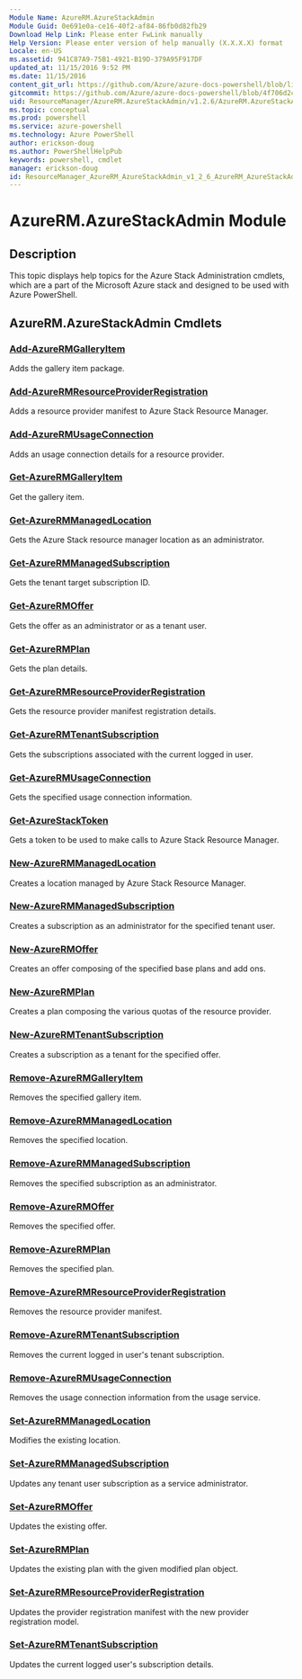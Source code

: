```yaml
---
Module Name: AzureRM.AzureStackAdmin
Module Guid: 0e691e0a-ce16-40f2-af84-86fb0d82fb29
Download Help Link: Please enter FwLink manually
Help Version: Please enter version of help manually (X.X.X.X) format
Locale: en-US
ms.assetid: 941C87A9-75B1-4921-B19D-379A95F917DF
updated_at: 11/15/2016 9:52 PM
ms.date: 11/15/2016
content_git_url: https://github.com/Azure/azure-docs-powershell/blob/live/azureps-cmdlets-docs/ResourceManager/AzureRM.AzureStackAdmin/v1.2.6/AzureRM.AzureStackAdmin.md
gitcommit: https://github.com/Azure/azure-docs-powershell/blob/4f706d2c1618dbb78e7ccf2f58b90336813a13f1/azureps-cmdlets-docs/ResourceManager/AzureRM.AzureStackAdmin/v1.2.6/AzureRM.AzureStackAdmin.md
uid: ResourceManager/AzureRM.AzureStackAdmin/v1.2.6/AzureRM.AzureStackAdmin.md
ms.topic: conceptual
ms.prod: powershell
ms.service: azure-powershell
ms.technology: Azure PowerShell
author: erickson-doug
ms.author: PowerShellHelpPub
keywords: powershell, cmdlet
manager: erickson-doug
id: ResourceManager_AzureRM_AzureStackAdmin_v1_2_6_AzureRM_AzureStackAdmin_md
---
```


# AzureRM.AzureStackAdmin Module
## Description
This topic displays help topics for the Azure Stack Administration cmdlets, which are a part of the Microsoft Azure stack and designed to be used with Azure PowerShell.

## AzureRM.AzureStackAdmin Cmdlets
### [Add-AzureRMGalleryItem](Add-AzureRMGalleryItem.md)
Adds the gallery item package.

### [Add-AzureRMResourceProviderRegistration](Add-AzureRMResourceProviderRegistration.md)
Adds a resource provider manifest to Azure Stack Resource Manager.

### [Add-AzureRMUsageConnection](Add-AzureRMUsageConnection.md)
Adds an usage connection details for a resource provider.

### [Get-AzureRMGalleryItem](Get-AzureRMGalleryItem.md)
Get the gallery item.

### [Get-AzureRMManagedLocation](Get-AzureRMManagedLocation.md)
Gets the Azure Stack resource manager location as an administrator.

### [Get-AzureRMManagedSubscription](Get-AzureRMManagedSubscription.md)
Gets the tenant target subscription ID.

### [Get-AzureRMOffer](Get-AzureRMOffer.md)
Gets the offer as an administrator or as a tenant user.

### [Get-AzureRMPlan](Get-AzureRMPlan.md)
Gets the plan details.

### [Get-AzureRMResourceProviderRegistration](Get-AzureRMResourceProviderRegistration.md)
Gets the resource provider manifest registration details.

### [Get-AzureRMTenantSubscription](Get-AzureRMTenantSubscription.md)
Gets the subscriptions associated with the current logged in user.

### [Get-AzureRMUsageConnection](Get-AzureRMUsageConnection.md)
Gets the specified usage connection information.

### [Get-AzureStackToken](Get-AzureStackToken.md)
Gets a token to be used to make calls to Azure Stack Resource Manager.

### [New-AzureRMManagedLocation](New-AzureRMManagedLocation.md)
Creates a location managed by Azure Stack Resource Manager.

### [New-AzureRMManagedSubscription](New-AzureRMManagedSubscription.md)
Creates a subscription as an administrator for the specified tenant user.

### [New-AzureRMOffer](New-AzureRMOffer.md)
Creates an offer composing of the specified base plans and add ons.

### [New-AzureRMPlan](New-AzureRMPlan.md)
Creates a plan composing the various quotas of the resource provider.

### [New-AzureRMTenantSubscription](New-AzureRMTenantSubscription.md)
Creates a subscription as a tenant for the specified offer.

### [Remove-AzureRMGalleryItem](Remove-AzureRMGalleryItem.md)
Removes the specified gallery item.

### [Remove-AzureRMManagedLocation](Remove-AzureRMManagedLocation.md)
Removes the specified location.

### [Remove-AzureRMManagedSubscription](Remove-AzureRMManagedSubscription.md)
Removes the specified subscription as an administrator.

### [Remove-AzureRMOffer](Remove-AzureRMOffer.md)
Removes the specified offer.

### [Remove-AzureRMPlan](Remove-AzureRMPlan.md)
Removes the specified plan.

### [Remove-AzureRMResourceProviderRegistration](Remove-AzureRMResourceProviderRegistration.md)
Removes the resource provider manifest.

### [Remove-AzureRMTenantSubscription](Remove-AzureRMTenantSubscription.md)
Removes the current logged in user's tenant subscription.

### [Remove-AzureRMUsageConnection](Remove-AzureRMUsageConnection.md)
Removes the usage connection information from the usage service.

### [Set-AzureRMManagedLocation](Set-AzureRMManagedLocation.md)
Modifies the existing location.

### [Set-AzureRMManagedSubscription](Set-AzureRMManagedSubscription.md)
Updates any tenant user subscription as a service administrator.

### [Set-AzureRMOffer](Set-AzureRMOffer.md)
Updates the existing offer.

### [Set-AzureRMPlan](Set-AzureRMPlan.md)
Updates the existing plan with the given modified plan object.

### [Set-AzureRMResourceProviderRegistration](Set-AzureRMResourceProviderRegistration.md)
Updates the provider registration manifest with the new provider registration model.

### [Set-AzureRMTenantSubscription](Set-AzureRMTenantSubscription.md)
Updates the current logged user's subscription details.

